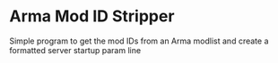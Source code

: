 # Arma Mod ID Stripper
 Simple program to get the mod IDs from an Arma modlist and create a formatted server startup param line
